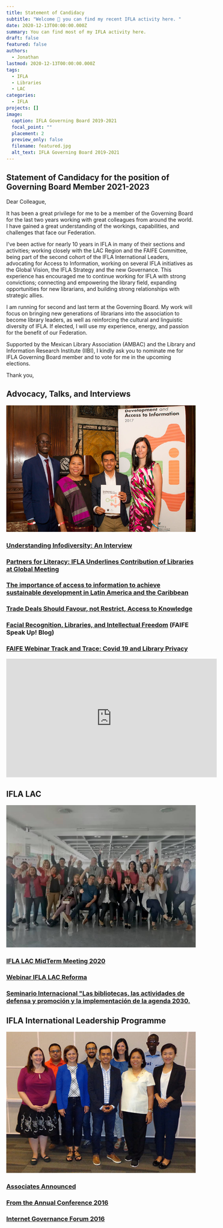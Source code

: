 ```yaml
---
title: Statement of Candidacy
subtitle: "Welcome 👋 you can find my recent IFLA activity here. "
date: 2020-12-13T00:00:00.000Z
summary: You can find most of my IFLA activity here.
draft: false
featured: false
authors:
  - Jonathan
lastmod: 2020-12-13T00:00:00.000Z
tags:
  - IFLA
  - Libraries
  - LAC
categories:
  - IFLA
projects: []
image:
  caption: IFLA Governing Board 2019-2021
  focal_point: ""
  placement: 2
  preview_only: false
  filename: featured.jpg
  alt_text: IFLA Governing Board 2019-2021
---
```

## Statement of Candidacy for the position of Governing Board Member 2021-2023

Dear Colleague,

It has been a great privilege for me to be a member of the Governing Board for the last two years working with great colleagues from around the world. I have gained a great understanding of the workings, capabilities, and challenges that face our Federation.

I've been active for nearly 10 years in IFLA in many of their sections and activities; working closely with the LAC Region and the FAIFE Committee, being part of the second cohort of the IFLA International Leaders, advocating for Access to Information, working on several IFLA initiatives as the Global Vision, the IFLA Strategy and the new Governance. This experience has encouraged me to continue working for IFLA with strong convictions; connecting and empowering the library field, expanding opportunities for new librarians, and building strong relationships with strategic allies.

I am running for second and last term at the Governing Board. My work will focus on bringing new generations of librarians into the association to become library leaders, as well as reinforcing the cultural and linguistic diversity of IFLA. If elected, I will use my experience, energy, and passion for the benefit of our Federation.

Supported by the Mexican Library Association (AMBAC) and the Library and Information Research Institute (IIBI), I kindly ask you to nominate me for IFLA Governing Board member and to vote for me in the upcoming elections.

Thank you,



## **Advocacy, Talks, and Interviews**



![](35905294391_ddb08409f2_c.jpg "Launch of the 2017 DA2I Report at The New York Public Library")

### [Understanding Infodiversity: An Interview](https://www.ifla.org/ES/node/93576)

### [Partners for Literacy: IFLA Underlines Contribution of Libraries at Global Meeting](https://www.ifla.org/ES/node/91755) 

### [The importance of access to information to achieve sustainable development in Latin America and the Caribbean](https://www.ifla.org/node/37053)

### [Trade Deals Should Favour, not Restrict, Access to Knowledge](https://www.ifla.org/node/18575)

### [Facial Recognition, Libraries, and Intellectual Freedom](https://blogs.ifla.org/faife/2019/08/19/facial-recognition-libraries-and-intellectual-freedom/) (FAIFE Speak Up! Blog) 

### [FAIFE Webinar Track and Trace: Covid 19 and Library Privacy](https://www.youtube.com/watch?v=0C2yCubkqT4&t=2576s)

<iframe width="560" height="315" src="https://www.youtube.com/embed/0C2yCubkqT4" frameborder="0" allow="accelerometer; autoplay; clipboard-write; encrypted-media; gyroscope; picture-in-picture" allowfullscreen></iframe>

## IFLA LAC

![IFLA LAC MidTerm Meeting 2020](ifla-lac.jpg "IFLA LAC MidTerm Meeting 2020")

### [IFLA LAC MidTerm Meeting 2020](https://www.ifla.org/node/92866) 

### [Webinar IFLA LAC Reforma](https://www.ifla.org/ES/node/93443) 

### [Seminario Internacional "Las bibliotecas, las actividades de defensa y promoción y la implementación de la agenda 2030.](https://www.ifla.org/files/assets/lac/programachileesp.pdf)

## IFLA International Leadership Programme

![](ifla-leaders_0.jpg "IFLA International Leadership Programme Second Cohort")

### [Associates Announced](https://www.ifla.org/node/10587)

### [From the Annual Conference 2016 ](https://www.ifla.org/ES/node/10801)

### [Internet Governance Forum 2016](https://www.ifla.org/node/11031)